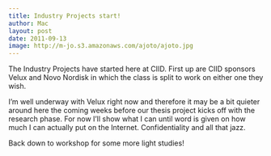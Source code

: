 ```yaml
---
title: Industry Projects start!
author: Mac
layout: post
date: 2011-09-13
image: http://m-jo.s3.amazonaws.com/ajoto/ajoto.jpg
---
```


The Industry Projects have started here at CIID. First up are CIID sponsors Velux and Novo Nordisk in which the class is split to work on either one they wish. 

I&#8217;m well underway with Velux right now and therefore it may be a bit quieter around here the coming weeks before our thesis project kicks off with the research phase. For now I&#8217;ll show what I can until word is given on how much I can actually put on the Internet. Confidentiality and all that jazz.

Back down to workshop for some more light studies!